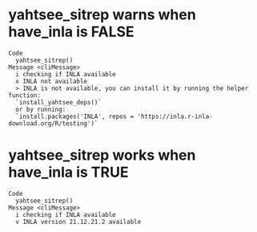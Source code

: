 # yahtsee_sitrep warns when have_inla is FALSE

    Code
      yahtsee_sitrep()
    Message <cliMessage>
      i checking if INLA available
      x INLA not available
      > INLA is not available, you can install it by running the helper function:
      `install_yahtsee_deps()`
      or by running:
      `install.packages('INLA', repos = 'https://inla.r-inla-download.org/R/testing')`

# yahtsee_sitrep works when have_inla is TRUE

    Code
      yahtsee_sitrep()
    Message <cliMessage>
      i checking if INLA available
      v INLA version 21.12.21.2 available

